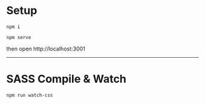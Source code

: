 # Setup

`npm i`

`npm serve`

then open http://localhost:3001

---

# SASS Compile & Watch

`npm run watch-css`
